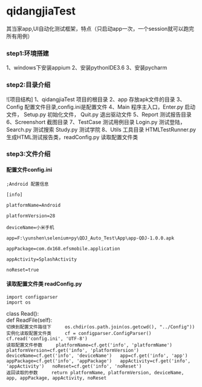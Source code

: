 # qidangjiaTest
其当家app,UI自动化测试框架，特点（只启动app一次，一个session就可以跑完所有用例）
### step1:环境搭建
1、windows下安装appium
2、安装pythonIDE3.6
3、安装pycharm

### step2:目录介绍
![项目结构]
1、qidangjiaTest 项目的根目录
2、app 存放apk文件的目录
3、Config 配置文件目录,config.ini是配置文件
4、Main 程序主入口，Enter.py 启动文件， Setup.py 初始化文件， Quit.py 退出驱动文件
5、Report 测试报告目录
6、Screenshort 截图目录
7、TestCase 测试用例目录 Login.py 测试登陆，Search.py 测试搜索 Study.py 测试学院
8、Utils 工具目录 HTMLTestRunner.py 生成HTML测试报告类，readConfig.py 读取配置文件类

### step3:文件介绍
#### 配置文件config.ini
``` 名称  
;Android 配置信息  
```   
``` 组名  
[info]
```  
``` 平台名称  
platformName=Android  
```   
``` Android版本  
platformVersion=28  
```  
``` 设备名称  
deviceName=小米手机
```  
``` apk路径  
app=F:\yunshen\selenium+py\QDJ_Auto_Test\App\app-QDJ-1.0.0.apk
```  
``` apk包名  
appPackage=com.dx168.efsmobile.application
```  
``` MainActivity名称  
appActivity=SplashActivity
```  
``` 如果设备上已安装apk则不重新安装，可以设置成false则每次启动需要重新安装  
noReset=true
```
#### 读取配置文件类 readConfig.py
```  导入os,configparser 类
import configparser
import os  
```     
class Read():  
	def ReadFile(self):  
		``` 切换到配置文件路径下    
		os.chdir(os.path.join(os.getcwd(), "../Config"))  
		```   
		``` 实例化读取配置文件类    
		cf = configparser.ConfigParser()   
		cf.read('config.ini', 'UTF-8')  
		```    
		``` 读取配置文件参数    
		platformName=cf.get('info', 'platformName')  
		platformVersion=cf.get('info', 'platformVersion')  
		deviceName=cf.get('info', 'deviceName')  
		app=cf.get('info', 'app')  
		appPackage=cf.get('info', 'appPackage')  
		appActivity=cf.get('info', 'appActivity')  
		noReset=cf.get('info', 'noReset')  
		```    
		``` 返回读取的参数    
		return platformName, platformVersion, deviceName, app, appPackage, appActivity, noReset  
		```  
	
